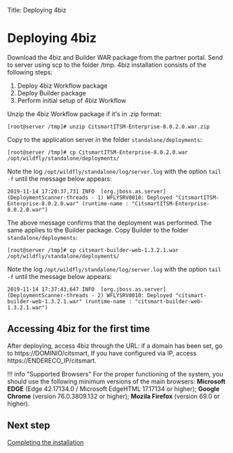 Title: Deploying 4biz

# Deploying 4biz

Download the 4biz and Builder WAR package from the partner portal. Send to server using scp to the folder /tmp. 4biz installation consists of the following steps:

1. Deploy 4biz Workflow package
2. Deploy Builder package
3. Perform initial setup of 4biz Workflow

Unzip the 4biz Workflow package if it's in .zip format:

``` shell
[root@server /tmp]# unzip CitsmartITSM-Enterprise-8.0.2.0.war.zip
```

Copy to the application server in the folder `standalone/deployments`:

``` shell
[root@server /tmp]# cp CitsmartITSM-Enterprise-8.0.2.0.war /opt/wildfly/standalone/deployments/
```
Note the log `/opt/wildfly/standalone/log/server.log` with the option `tail -f` until the message below appears:

``` shell
2019-11-14 17:20:37,731 INFO  [org.jboss.as.server] (DeploymentScanner-threads - 1) WFLYSRV0010: Deployed "CitsmartITSM-Enterprise-8.0.2.0.war" (runtime-name : "CitsmartITSM-Enterprise-8.0.2.0.war")
```

The above message confirms that the deployment was performed. The same applies to the Builder package. Copy Builder to the folder `standalone/deployments`:

``` shell
[root@server /tmp]# cp citsmart-builder-web-1.3.2.1.war /opt/wildfly/standalone/deployments/
```

Note the log `/opt/wildfly/standalone/log/server.log` with the option `tail -f` until the message below appears:

``` shell
2019-11-14 17:37:43,647 INFO  [org.jboss.as.server] (DeploymentScanner-threads - 2) WFLYSRV0010: Deployed "citsmart-builder-web-1.3.2.1.war" (runtime-name : "citsmart-builder-web-1.3.2.1.war")
```

## Accessing 4biz for the first time

After deploying, access 4biz through the URL: if a domain has been set, go to https://DOMINIO/citsmart, If you have configured via IP, access https://ENDERECO_IP/citsmart.

!!! info "Supported Browsers"
    For the proper functioning of the system, you should use the following minimum versions of the main browsers: **Microsoft EDGE** (Edge 42.17134.0 / Microsoft EdgeHTML 17.17134 or higher); **Google Chrome** (version 76.0.3809.132 or higher); **Mozila Firefox** (version 69.0 or higher).

## Next step

[Completing the installation][1]

[1]:/en-us/4biz-helium/get-started/installation-and-upgrade/perform-installation/setup-citsmart.html
